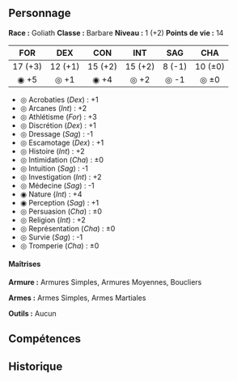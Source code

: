 ## Personnage

__Race :__ Goliath
__Classe :__ Barbare
__Niveau :__ 1 (+2)
__Points de vie :__ 14

|   FOR   |   DEX   |   CON   |   INT   |  SAG   |   CHA   |
| :-----: | :-----: | :-----: | :-----: | :----: | :-----: |
| 17 (+3) | 12 (+1) | 15 (+2) | 15 (+2) | 8 (-1) | 10 (±0) |
|  ◉ +5   |  ◎ +1   |  ◉ +4   |  ◎ +2   |  ◎ -1  |  ◎ ±0   |

- ◎ Acrobaties (_Dex_) :  +1
- ◎ Arcanes (_Int_) : +2
- ◎ Athlétisme (_For_) : +3
- ◎ Discrétion (_Dex_) : +1
- ◎ Dressage (_Sag_) : -1
- ◎ Escamotage (_Dex_) : +1
- ◎ Histoire (_Int_) : +2
- ◎ Intimidation (_Cha_) : ±0
- ◎ Intuition (_Sag_) : -1
- ◎ Investigation (_Int_) : +2
- ◎ Médecine (_Sag_) : -1
- ◉ Nature (_Int_) : +4
- ◉ Perception (_Sag_) : +1
- ◎ Persuasion (_Cha_) : ±0
- ◎ Religion (_Int_) : +2
- ◎ Représentation (_Cha_) : ±0
- ◎ Survie (_Sag_) : -1
- ◎ Tromperie (_Cha_) : ±0

#### Maîtrises

**Armure :** Armures Simples, Armures Moyennes, Boucliers

**Armes :** Armes Simples, Armes Martiales

**Outils :** Aucun

## Compétences

## Historique

